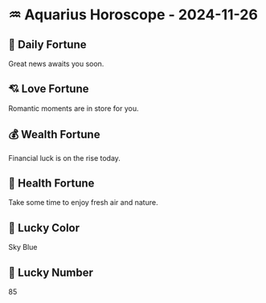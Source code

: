 # ♒ Aquarius Horoscope - 2024-11-26

## 🎯 Daily Fortune

Great news awaits you soon.

## 💘 Love Fortune

Romantic moments are in store for you.

## 💰 Wealth Fortune

Financial luck is on the rise today.

## 🌱 Health Fortune

Take some time to enjoy fresh air and nature.

## 🎨 Lucky Color

Sky Blue

## 🔢 Lucky Number

85
